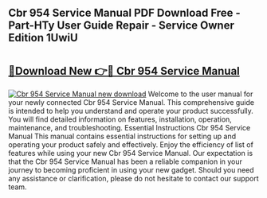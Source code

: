 ## Cbr 954 Service Manual PDF Download Free - Part-HTy User Guide Repair - Service Owner Edition 1UwiU

# <h2><a href="http://bc47521.oget.top/?id=Cbr+954+Service+Manual">🔗Download New 👉🔴 Cbr 954 Service Manual</a></h2>

[![Cbr 954 Service Manual new download](https://i.imgur.com/5g1atiW.png)](http://bc47521.oget.top/?id=Cbr+954+Service+Manual)
Welcome to the user manual for your newly connected Cbr 954 Service Manual. This comprehensive guide is intended to help you understand and operate your product successfully. You will find detailed information on features, installation, operation, maintenance, and troubleshooting. Essential Instructions Cbr 954 Service Manual This manual contains essential instructions for setting up and operating your product safely and effectively. Enjoy the efficiency of list of features while using your new Cbr 954 Service Manual. Our expectation is that the Cbr 954 Service Manual has been a reliable companion in your journey to becoming proficient in using your new gadget. Should you need any assistance or clarification, please do not hesitate to contact our support team.
